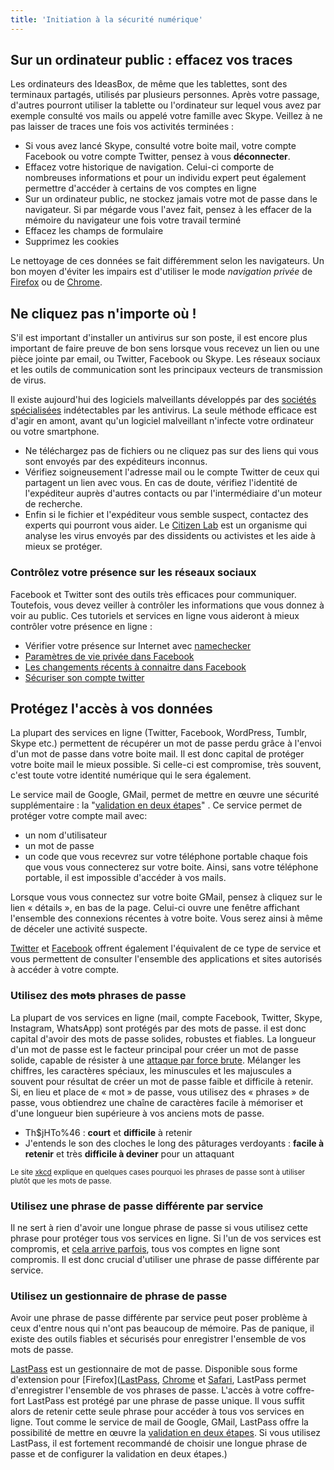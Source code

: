 ```yaml
---
title: 'Initiation à la sécurité numérique'
---
```


## Sur un ordinateur public : effacez vos traces 

Les ordinateurs des IdeasBox, de même que les tablettes, sont des terminaux partagés,  utilisés par plusieurs personnes. Après votre passage, d'autres pourront utiliser la tablette ou l'ordinateur sur lequel vous avez par exemple consulté vos mails ou appelé votre famille avec Skype. Veillez à ne pas laisser de traces une fois vos activités terminées :

  - Si vous avez lancé Skype, consulté votre boite mail, votre compte Facebook ou votre compte Twitter, pensez à vous **déconnecter**.
  - Effacez votre historique de navigation. Celui-ci comporte de nombreuses informations et pour un individu expert peut également permettre d'accéder à certains de vos comptes en ligne
  - Sur un ordinateur public, ne stockez jamais votre mot de passe dans le navigateur. Si par mégarde vous l'avez fait, pensez à les effacer de la mémoire du navigateur une fois votre travail terminé
  - Effacez les champs de formulaire
  - Supprimez les cookies

Le nettoyage de ces données se fait différemment selon les navigateurs. Un bon moyen d'éviter les impairs est d'utiliser le mode *navigation privée* de [Firefox](https://support.mozilla.org/fr/kb/navigation-privee-naviguer-sans-conserver-infos-sites) ou de [Chrome](https://support.google.com/chrome/bin/answer.py?noprocess&hl=fr&answer=95464).


## Ne cliquez pas n'importe où !
S'il est important d'installer un antivirus sur son poste, il est encore plus important de faire preuve de bon sens lorsque vous recevez un lien ou une pièce jointe par email, ou Twitter, Facebook ou Skype. Les réseaux sociaux et les outils de communication sont les principaux vecteurs de transmission de virus.

Il existe aujourd'hui des logiciels malveillants développés par des [sociétés spécialisées](http://surveillance.rsf.org/gamma/) indétectables par les antivirus. La seule méthode efficace est d'agir en amont, avant qu'un logiciel malveillant n'infecte votre ordinateur ou votre smartphone.

  * Ne téléchargez pas de fichiers ou ne cliquez pas sur des liens qui vous sont envoyés par des expéditeurs inconnus.
  * Vérifiez soigneusement l'adresse mail ou le compte Twitter de ceux qui partagent un lien avec vous. En cas de doute, vérifiez l'identité de l'expéditeur auprès d'autres contacts ou par l'intermédiaire d'un moteur de recherche.
  * Enfin si le fichier et l'expéditeur vous semble suspect, contactez des experts qui pourront vous aider. Le [Citizen Lab](https://citizenlab.org/contact/) est un organisme qui analyse les virus envoyés par des dissidents ou activistes et les aide à mieux se protéger.

### Contrôlez votre présence sur les réseaux sociaux 
Facebook et Twitter sont des outils très efficaces pour communiquer. Toutefois, vous devez veiller à contrôler les informations que vous donnez à voir au public. Ces tutoriels et services en ligne vous aideront à mieux contrôler votre présence en ligne :

  * Vérifier votre présence sur Internet avec [namechecker](http://namechk.com/)
  * [Paramètres de vie privée dans Facebook](https://myshadow.org/facebook-privacy-settings-you-should-know)
  * [Les changements récents à connaitre dans Facebook](https://myshadow.org/things-know-about-recent-changes-facebook)
  * [Sécuriser son compte twitter](https://myshadow.org/how-secure-your-twitter-account)

## Protégez l'accès à vos données 
La plupart des services en ligne (Twitter, Facebook, WordPress, Tumblr, Skype etc.) permettent de récupérer un mot de passe perdu grâce à l'envoi d'un mot de passe dans votre boite mail. Il est donc capital de protéger votre boite mail le mieux possible. Si celle-ci est compromise, très souvent, c'est toute votre identité numérique qui le sera également.

Le service mail de Google, GMail, permet de mettre en œuvre une sécurité supplémentaire : la "[validation en deux étapes](https://support.google.com/a/bin/answer.py?noprocess&hl=fr&answer=175197)" . Ce service permet de protéger votre compte mail avec:

  - un nom d'utilisateur
  - un mot de passe
  - un code que vous recevrez sur votre téléphone portable chaque fois que vous vous connecterez sur votre boite.
Ainsi, sans votre téléphone portable, il est impossible d'accéder à vos mails.

Lorsque vous vous connectez sur votre boite GMail, pensez à cliquez sur le lien « détails », en bas de la page. Celui-ci ouvre une fenêtre affichant l'ensemble des connexions récentes à votre boite. Vous serez ainsi à même de déceler une activité suspecte.

[Twitter](https://twitter.com/settings/applications) et [Facebook](https://www.facebook.com/settings?noprocess&tab=applications) offrent également l'équivalent de ce type de service et vous permettent de consulter l'ensemble des applications et sites autorisés à accéder à votre compte.

### Utilisez des <del>mots</del> phrases de passe

La plupart de vos services en ligne (mail, compte Facebook, Twitter, Skype, Instagram, WhatsApp) sont protégés par des mots de passe. il est donc capital d'avoir des mots de passe solides, robustes et fiables.  La longueur d'un mot de passe est le facteur principal pour créer un mot de passe solide, capable de résister à une [attaque par force brute](https://fr.wikipedia.org/wiki/Attaque_par_force_brute). Mélanger les chiffres, les caractères spéciaux, les minuscules et les majuscules a souvent pour résultat de créer un mot de passe faible et difficile à retenir. Si, en lieu et place de « mot » de passe, vous utilisez des « phrases » de passe, vous obtiendrez une chaîne de caractères facile à mémoriser et d'une longueur bien supérieure à vos anciens mots de passe.

  * Th$jHTo%46 : **court** et **difficile** à retenir
  * J'entends le son des cloches le long des pâturages verdoyants : **facile à retenir** et très **difficile à deviner** pour un attaquant

<small>Le site [xkcd](http://www.lirmm.fr/~gambette/xkcd/index.php?noprocess&id=936) explique en quelques cases pourquoi les phrases de passe sont à utiliser plutôt que les mots de passe.</small>

### Utilisez une phrase de passe différente par service
Il ne sert à rien d'avoir une longue phrase de passe si vous utilisez cette phrase pour protéger tous vos services en ligne. Si l'un de vos services est compromis, et [cela arrive parfois](http://www.pcinpact.com/news/63924-sony-pictures-lulzsec-piratage-mots-de-passe-vol-donnees.htm), tous vos comptes en ligne sont compromis. Il est donc crucial d'utiliser une phrase de passe différente par service.

### Utilisez un gestionnaire de phrase de passe
Avoir une phrase de passe différente par service peut poser problème à ceux d'entre nous qui n'ont pas beaucoup de mémoire. Pas de panique, il existe des outils fiables et sécurisés pour enregistrer l'ensemble de vos mots de passe.

[LastPass](https://lastpass.com/) est un gestionnaire de mot de passe. Disponible sous forme d'extension pour [Firefox]([LastPass](https://lastpass.com/), [Chrome](https://chrome.google.com/webstore/detail/lastpass/hdokiejnpimakedhajhdlcegeplioahd?hl=fr) et [Safari](http://extensions.apple.com/), LastPass permet d'enregistrer l'ensemble de vos phrases de passe. L'accès à votre coffre-fort LastPass est protégé par une phrase de passe unique. Il vous suffit alors de retenir cette seule phrase pour accéder à tous vos services en ligne. Tout comme le service de mail de Google, GMail, LastPass offre la possibilité de mettre en œuvre la [validation en deux étapes](https://helpdesk.lastpass.com/security-options/google-authenticator/). Si vous utilisez LastPass, il est fortement recommandé de choisir une longue phrase de passe et de configurer la validation en deux étapes.)
